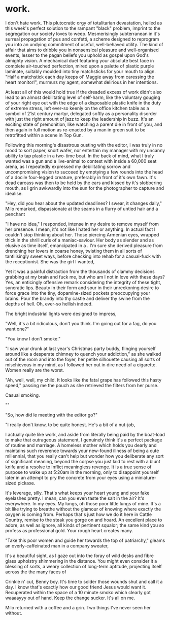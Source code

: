 # work.

<!-- Work Introduction -->

I don't hate work. This plutocratic orgy of totalitarian devastation, heiled as this week's perfect solution to the rampant "black" problem, imprint to the segregation our society loves to weep. Mesmerisingly subterranean in it's surreal propagation of pus and confetti, a scheme designed to reprogram you into an undying commitment of useful, well-behaved utility. The kind of affair that aims to dribble you in nonsensical pleasure and well-organised events, lesser to the pagan beliefs you uphold as gospel upon God's almighty vision. A mechanical duet featuring your absolute best face in complete air-touched perfection, mired upon a palette of plastic purple laminate, suitably moulded into tiny matchsticks for your mouth to align. "Half a matchstick each day keeps ol' Maggie away from caressing the heart monitor!", murmurs my agent, somewhat delirious in her intentions.

At least all of this would hold true if the dreaded excess of work didn't also lead to an almost debilitating level of self-harm, like the voluntary gouging of your right eye out with the edge of a disposable plastic knife in the duty of extreme stress, left ever-so keenly on the office kitchen table as a symbol of 21st century martyr, delegated softly as a personality disorder with just the right amount of jazz to keep the leadership in buzz. It's an exciting state of premonition, like watching a parent die in front of you, and then again in full motion as re-enacted by a man in green suit to be retrofitted within a scene in Top Gun.

Following this morning's disastrous ousting with the editor, I was truly in no mood to sort paper, snort wafer, nor entertain my manager with my uncanny ability to tap plastic in a two-time beat. In the back of mind, what I truly wanted was a gun and a live-animal to contest with inside a 60,000 seat arena, as I repeatedly expressed my debilitating sorrow and uncompromising vision to succeed by emptying a few rounds into the head of a docile four-legged creature, preferably in front of it's own fawn. It's dead carcass was then to be held by the ears and kissed by it's slobbering mouth, as I grin awkwardly into the sun for the photographer to capture and idealise.

<!-- Co-worker Interaction -->

"Hey, did you hear about the updated deadlines? I swear, it changes daily," Milo remarked, dispassionate at the seams in a flurry of untied hair and a penchant

"I have no idea," I responded, intense in my desire to remove myself from her presence. I mean, it's not like I hated her or anything. In actual fact I couldn't stop thinking about her. Those piercing Armenian eyes, wrapped thick in the shrill curls of a maniac-saviour. Her body as slender and as elusive as time itself, emancipated in a . I'm sure she derived pleasure from drenching her lovers in coarse honey, twisting them in all sorts of tantilisingly sweet ways, before checking into rehab for a casual-fuck with the receptionist. She was the girl I wanted,


Yet it was a painful distraction from the thousands of clammy decisions grabbing at my brain and fuck me, but who am I not in love with these days? Yes, an enticingly offensive remark considering the integrity of these tight, syncratic lips. Beauty in their form and sour in their unreckoning desire to force grace into the tiny, dopamine-sized pockets preoccupying your brains. Pour the brandy into thy castle and deliver thy swine from the depths of hell. Oh, ever-so hellish indeed.

The bright industrial lights were designed to impress,

"Well, it's a bit ridiculous, don't you think. I'm going out for a fag, do you want one?"

"You know I don't smoke."

"I saw your drunk at last year's Christmas party buddy, flinging yourself around like a desperate chimney to quench your addiction," as she walked out of the room and into the foyer, her petite silhouette causing all sorts of mischievous in my mind, as I followed her out in dire need of a cigarette. Women really are the worst.

"Ah, well, well, my child. It looks like the fatal grape has followed this hasty speed," passing me the pouch as she retrieved the filters from her purse.

Casual smoking.

""


"So, how did le meeting with the editor go?"

"I really don't know, to be quite honest. He's a bit of a nut-job,

<!-- Monologue #2 -->

I actually quite like work, and aside from literally being paid by the boat-load to make that outrageous statement, I genuinely think it's a perfect package of routine and marriage. A homeless mother which holds you dearly and maintains such reverence towards your new-found illness of being a cute millennial, that you really can't help but wonder how you deliberate any sort of significant meaning, beyond the corpse you just laid to rest with a blunt knife and a resolve to inflict meaningless revenge. It is a true sense of purpose to wake up at 5:20am in the morning, only to disappoint yourself later in an attempt to pry the concrete from your eyes using a miniature-sized pickaxe.

It's leverage, silly. That's what keeps your heart young and your fake eyelashes pretty. I mean, can you even taste the salt in the air? It's everywhere. In my eyes. My lungs, oh those poor little lungs of mine. It's a bit like trying to breathe without the glamour of knowing where exactly the oxygen is coming from. Perhaps that's just how we do it here in Cattle Country, remise to the steak you gorge on and hoard. An excellent place to adore, as well as ignore, all kinds of pertinent squalor; the same kind you so profess as professional gold. Your rough heart creates many.

"Take this poor women and guide her towards the top of patriarchy," gleams an overly-caffeinated man in a company sweater,


It's a beautiful sight, as I gaze out into the foray of wild desks and fibre glass upholstry shimmering in the distance. You might even consider it a blessing of sorts, a weary collection of long-term aptitude, projecting itself across the the many faces of

Crinkle n' cut, Benny boy. It's time to solder those wounds shut and call it a day. I know that's exactly how our good friend Jesus would want it. Recuperated within the space of a 10 minute smoko which clearly got waaaayyy out of hand. Keep the change sucker. It's all on me.


Milo returned with a coffee and a grin. Two things I've never seen her without.
